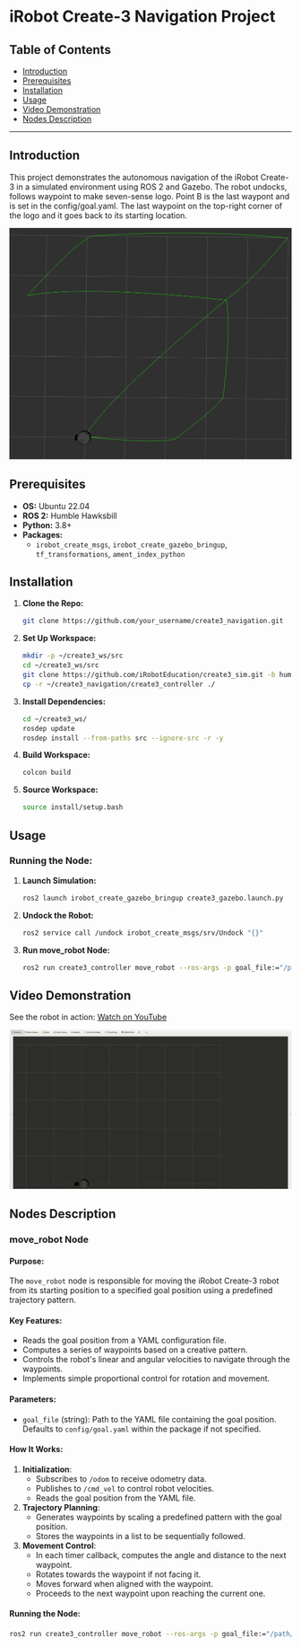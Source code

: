 # **iRobot Create-3 Navigation Project**

## **Table of Contents**
- [Introduction](#introduction)
- [Prerequisites](#prerequisites)
- [Installation](#installation)
- [Usage](#usage)
- [Video Demonstration](#video-demonstration)
- [Nodes Description](#nodes-descritpion)
---

## **Introduction**

This project demonstrates the autonomous navigation of the iRobot Create-3 in a simulated environment using ROS 2 and Gazebo. The robot undocks, follows waypoint to make seven-sense logo. Point B  is the last waypont and is set in the config/goal.yaml. The last waypoint on the top-right corner of the logo and it goes back to its starting location.

![Sevensense Logo](images/sevensense-logo-large.png)


## **Prerequisites**

- **OS:** Ubuntu 22.04
- **ROS 2:** Humble Hawksbill
- **Python:** 3.8+
- **Packages:**
  - `irobot_create_msgs`, `irobot_create_gazebo_bringup`, `tf_transformations`, `ament_index_python`

## **Installation**

1. **Clone the Repo:**
   ```bash
   git clone https://github.com/your_username/create3_navigation.git
   ```

2. **Set Up Workspace:**
   ```bash
   mkdir -p ~/create3_ws/src
   cd ~/create3_ws/src
   git clone https://github.com/iRobotEducation/create3_sim.git -b humble
   cp -r ~/create3_navigation/create3_controller ./
   ```

3. **Install Dependencies:**
   ```bash
   cd ~/create3_ws/
   rosdep update
   rosdep install --from-paths src --ignore-src -r -y
   ```

4. **Build Workspace:**
   ```bash
   colcon build
   ```

5. **Source Workspace:**
   ```bash
   source install/setup.bash
   ```

## **Usage**

### Running the Node:

1. **Launch Simulation:**
   ```bash
   ros2 launch irobot_create_gazebo_bringup create3_gazebo.launch.py
   ```

2. **Undock the Robot:**
   ```bash
   ros2 service call /undock irobot_create_msgs/srv/Undock "{}"
   ```

3. **Run move_robot Node:**
   ```bash
   ros2 run create3_controller move_robot --ros-args -p goal_file:="/path/to/goal.yaml"
   ```

## **Video Demonstration**
See the robot in action: [Watch on YouTube](https://youtu.be/i1Dz8Ts0euU)

![Robot Demonstration](images/iRobotCreate3.gif)

## **Nodes Description**

### move_robot Node

#### Purpose:
The `move_robot` node is responsible for moving the iRobot Create-3 robot from its starting position to a specified goal position using a predefined trajectory pattern.

#### Key Features:
- Reads the goal position from a YAML configuration file.
- Computes a series of waypoints based on a creative pattern.
- Controls the robot's linear and angular velocities to navigate through the waypoints.
- Implements simple proportional control for rotation and movement.

#### Parameters:
- `goal_file` (string): Path to the YAML file containing the goal position. Defaults to `config/goal.yaml` within the package if not specified.

#### How It Works:
1. **Initialization**:
   - Subscribes to `/odom` to receive odometry data.
   - Publishes to `/cmd_vel` to control robot velocities.
   - Reads the goal position from the YAML file.
2. **Trajectory Planning**:
   - Generates waypoints by scaling a predefined pattern with the goal position.
   - Stores the waypoints in a list to be sequentially followed.
3. **Movement Control**:
   - In each timer callback, computes the angle and distance to the next waypoint.
   - Rotates towards the waypoint if not facing it.
   - Moves forward when aligned with the waypoint.
   - Proceeds to the next waypoint upon reaching the current one.

#### Running the Node:

```bash
ros2 run create3_controller move_robot --ros-args -p goal_file:="/path/to/goal.yaml"
```
